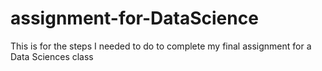 # assignment-for-DataScience
This is for the steps I needed to do to complete my final assignment for a Data Sciences class
